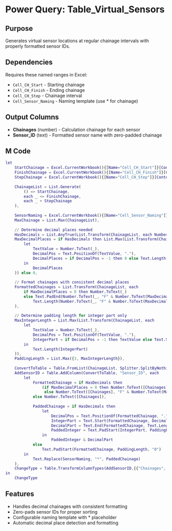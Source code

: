 # Power Query: Table_Virtual_Sensors

## Purpose
Generates virtual sensor locations at regular chainage intervals with properly formatted sensor IDs.

## Dependencies
Requires these named ranges in Excel:
- `Cell_CH_Start` - Starting chainage
- `Cell_CH_Finish` - Ending chainage  
- `Cell_CH_Step` - Chainage interval
- `Cell_Sensor_Naming` - Naming template (use * for chainage)

## Output Columns
- **Chainages** (number) - Calculation chainage for each sensor
- **Sensor_ID** (text) - Formatted sensor name with zero-padded chainage

## M Code
```m
let
    StartChainage = Excel.CurrentWorkbook(){[Name="Cell_CH_Start"]}[Content]{0}[Column1],
    FinishChainage = Excel.CurrentWorkbook(){[Name="Cell_CH_Finish"]}[Content]{0}[Column1],
    StepChainage = Excel.CurrentWorkbook(){[Name="Cell_CH_Step"]}[Content]{0}[Column1],
    
    ChainageList = List.Generate(
        () => StartChainage,
        each _ <= FinishChainage,
        each _ + StepChainage
    ),
    
    SensorNaming = Excel.CurrentWorkbook(){[Name="Cell_Sensor_Naming"]}[Content]{0}[Column1],
    MaxChainage = List.Max(ChainageList),
    
    // Determine decimal places needed
    HasDecimals = List.AnyTrue(List.Transform(ChainageList, each Number.Mod(_, 1) <> 0)),
    MaxDecimalPlaces = if HasDecimals then List.Max(List.Transform(ChainageList, each 
        let
            TextValue = Number.ToText(_),
            DecimalPos = Text.PositionOf(TextValue, "."),
            DecimalPlaces = if DecimalPos = -1 then 0 else Text.Length(TextValue) - DecimalPos - 1
        in
            DecimalPlaces
    )) else 0,
    
    // Format chainages with consistent decimal places
    FormattedChainages = List.Transform(ChainageList, each 
        if MaxDecimalPlaces = 0 then Number.ToText(_) 
        else Text.PadEnd(Number.ToText(_, "F" & Number.ToText(MaxDecimalPlaces)), 
            Text.Length(Number.ToText(_, "F" & Number.ToText(MaxDecimalPlaces))), "0")
    ),
    
    // Determine padding length for integer part only
    MaxIntegerLength = List.Max(List.Transform(ChainageList, each 
        let
            TextValue = Number.ToText(_),
            DecimalPos = Text.PositionOf(TextValue, "."),
            IntegerPart = if DecimalPos = -1 then TextValue else Text.Start(TextValue, DecimalPos)
        in
            Text.Length(IntegerPart)
    )),
    PaddingLength = List.Max({3, MaxIntegerLength}),
    
    ConvertToTable = Table.FromList(ChainageList, Splitter.SplitByNothing(), {"Chainages"}),
    AddSensorID = Table.AddColumn(ConvertToTable, "Sensor_ID", each 
        let
            FormattedChainage = if HasDecimals then 
                (if MaxDecimalPlaces = 0 then Number.ToText([Chainages], "F1") 
                 else Number.ToText([Chainages], "F" & Number.ToText(MaxDecimalPlaces)))
            else Number.ToText([Chainages]),
            
            PaddedChainage = if HasDecimals then
                let
                    DecimalPos = Text.PositionOf(FormattedChainage, "."),
                    IntegerPart = Text.Start(FormattedChainage, DecimalPos),
                    DecimalPart = Text.End(FormattedChainage, Text.Length(FormattedChainage) - DecimalPos),
                    PaddedInteger = Text.PadStart(IntegerPart, PaddingLength, "0")
                in
                    PaddedInteger & DecimalPart
            else
                Text.PadStart(FormattedChainage, PaddingLength, "0")
        in
            Text.Replace(SensorNaming, "*", PaddedChainage)
    ),
    ChangeType = Table.TransformColumnTypes(AddSensorID,{{"Chainages", type number}, {"Sensor_ID", type text}})
in
    ChangeType
```

## Features
- Handles decimal chainages with consistent formatting
- Zero-pads sensor IDs for proper sorting
- Configurable naming template with * placeholder
- Automatic decimal place detection and formatting